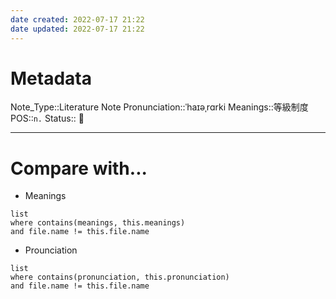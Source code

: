 ```yaml
---
date created: 2022-07-17 21:22
date updated: 2022-07-17 21:22
---
```


# Metadata

Note_Type::Literature Note
Pronunciation::ˈhaɪəˌrɑrki
Meanings::等級制度
POS::`n.`
Status:: 👶

---

# Compare with...

- Meanings

```dataview
list
where contains(meanings, this.meanings)
and file.name != this.file.name
```

- Prounciation

```dataview
list
where contains(pronunciation, this.pronunciation)
and file.name != this.file.name
```
